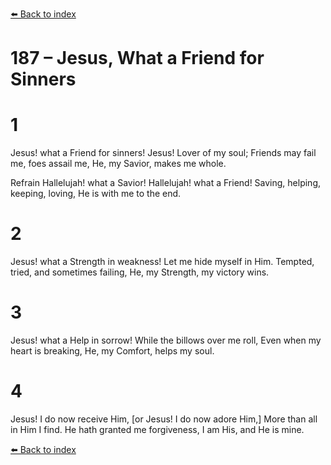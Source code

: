 [⬅️ Back to index](../README.md)

# 187 – Jesus, What a Friend for Sinners


# 1
Jesus! what a Friend for sinners!
Jesus! Lover of my soul;
Friends may fail me, foes assail me,
He, my Savior, makes me whole.

Refrain
Hallelujah! what a Savior!
Hallelujah! what a Friend!
Saving, helping, keeping, loving,
He is with me to the end.

# 2
Jesus! what a Strength in weakness!
Let me hide myself in Him.
Tempted, tried, and sometimes failing,
He, my Strength, my victory wins.

# 3
Jesus! what a Help in sorrow!
While the billows over me roll,
Even when my heart is breaking,
He, my Comfort, helps my soul.

# 4
Jesus! I do now receive Him,
[or Jesus! I do now adore Him,]
More than all in Him I find.
He hath granted me forgiveness,
I am His, and He is mine.

[⬅️ Back to index](../README.md)
